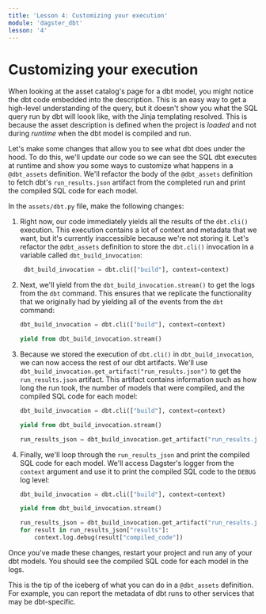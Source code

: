 ```yaml
---
title: 'Lesson 4: Customizing your execution'
module: 'dagster_dbt'
lesson: '4'
---
```


# Customizing your execution

When looking at the asset catalog's page for a dbt model, you might notice the dbt code embedded into the description. This is an easy way to get a high-level understanding of the query, but it doesn't show you what the SQL query run by dbt will loook like, with the Jinja templating resolved. This is because the asset description is defined when the project is _loaded_ and not during _runtime_ when the dbt model is compiled and run.

Let's make some changes that allow you to see what dbt does under the hood. To do this, we'll update our code so we can see the SQL dbt executes at runtime and show you some ways to customize what happens in a `@dbt_assets` definition. We'll refactor the body of the `@dbt_assets` definition to fetch dbt's `run_results.json` artifact from the completed run and print the compiled SQL code for each model.

In the `assets/dbt.py` file, make the following changes:

1. Right now, our code immediately yields all the results of the `dbt.cli()` execution. This execution contains a lot of context and metadata that we want, but it's currently inaccessible because we're not storing it. Let's refactor the `@dbt_assets` definition to store the `dbt.cli()` invocation in a variable called `dbt_build_invocation`:

   ```python
    dbt_build_invocation = dbt.cli(["build"], context=context)
   ```

2. Next, we'll yield from the `dbt_build_invocation.stream()` to get the logs from the `dbt` command. This ensures that we replicate the functionality that we originally had by yielding all of the events from the `dbt` command:

   ```python
   dbt_build_invocation = dbt.cli(["build"], context=context)

   yield from dbt_build_invocation.stream()
   ```

3. Because we stored the execution of `dbt.cli()` in `dbt_build_invocation`, we can now access the rest of our dbt artifacts. We'll use `dbt_build_invocation.get_artifact("run_results.json")` to get the `run_results.json` artifact. This artifact contains information such as how long the run took, the number of models that were compiled, and the compiled SQL code for each model:

   ```python
   dbt_build_invocation = dbt.cli(["build"], context=context)

   yield from dbt_build_invocation.stream()

   run_results_json = dbt_build_invocation.get_artifact("run_results.json")
   ```

4. Finally, we'll loop through the `run_results_json` and print the compiled SQL code for each model. We'll access Dagster's logger from the `context` argument and use it to print the compiled SQL code to the `DEBUG` log level:

   ```python
   dbt_build_invocation = dbt.cli(["build"], context=context)

   yield from dbt_build_invocation.stream()

   run_results_json = dbt_build_invocation.get_artifact("run_results.json")
   for result in run_results_json["results"]:
       context.log.debug(result["compiled_code"])
   ```

Once you've made these changes, restart your project and run any of your dbt models. You should see the compiled SQL code for each model in the logs.

This is the tip of the iceberg of what you can do in a `@dbt_assets` definition. For example, you can report the metadata of dbt runs to other services that may be dbt-specific.
